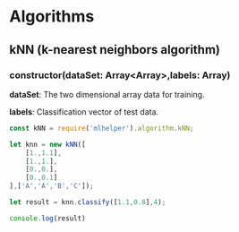 # Algorithms

## kNN (k-nearest neighbors algorithm)

### constructor(dataSet: Array<Array<number>>,labels: Array<any>)

**dataSet**: The two dimensional array data for training.

**labels**: Classification vector of test data.
```js
const kNN = require('mlhelper').algorithm.kNN;

let knn = new kNN([
    [1.,1.1],
    [1.,1.],
    [0.,0.],
    [0.,0.1]
],['A','A','B','C']);

let result = knn.classify([1.1,0.8],4);

console.log(result)
```
